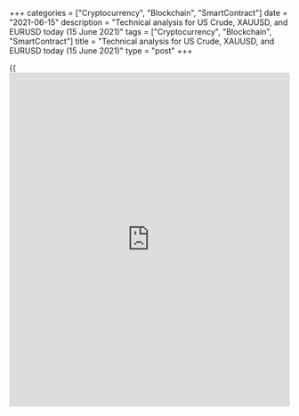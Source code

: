+++
categories = ["Cryptocurrency", "Blockchain", "SmartContract"]
date = "2021-06-15"
description = "Technical analysis for US Crude, XAUUSD, and EURUSD today (15 June 2021)"
tags = ["Cryptocurrency", "Blockchain", "SmartContract"]
title = "Technical analysis for US Crude, XAUUSD, and EURUSD today (15 June 2021)"
type = "post"
+++

{{<iframe id="large-banner" src="https://www.bounty.group/#slide=6.0" width="100%" height="600" scrolling="no" style="border: 0px solid rgb(216, 221, 230); border-radius: 3px;">}}

2021-06-15

2021-06-15

Short-term analysis for oil, gold, and EURUSD for 15.06.2021Alex
Rodionov

I welcome my fellow traders! I have made a price forecast for US Crude,
XAUUSD, and EURUSD using a combination of margin zones methodology and
technical analysis. Based on the market analysis, I suggest entry
signals for intraday traders.

EURUSD is correcting within a short-term downtrend.

The article covers the following subjects:

## Oil price forecast for today: USCrude analysis

The short-term oil uptrend continues with the target in the Target Zone
2 72.64 - 72.11. Another high was set yesterday, after which a
correction began. As a part of the correction, the support zone 70.78 -
70.71 was reached. The price didn't break out the zone, so look for
purchases according to the pattern in the beforementioned support zone.

If the support zone 70.78 - 70.71 is broken out, then the correction
will continue with the target at the Additional Zone 70.11 - 69.98.

### [USCrude][1] trading ideas for today:

  1. Buy according to the pattern in Micro-zone 70.78 - 70.71. TakeProfit: 71.41. StopLoss: according to the pattern rules.

  2. Sell when level 70.71 is broken out. TakeProfit: Additional Zone 70.11 - 69.98. StopLoss: beyond the local high.

* * *

## Gold price forecast for today: XAUUSD analysis

Gold is testing the short-term downtrend's key resistance 1869 - 1867.
Enter sales according to the pattern with a target at yesterday's low.
After updating yesterday's low, the target will be the Gold Zone 1835 -
1833.

If the Intermediary Zone 1869 - 1867 is broken out upside and the price
closes higher at the US session, then the short-term trend will reverse
up. In this case, look for gold purchases with a target in the upper
1894 - 1889 Target Zone.

### [XAUUSD][2] trading ideas for today:

Sell according to the pattern in Intermediary Zone 1869 - 1867.
TakeProfit: 1845. StopLoss: according to the pattern rules.

* * *

## Euro/Dollar forecast for today: EURUSD analysis

EURUSD is correcting within a short-term downtrend. The target of the
correction is the Additional Zone 1.2141 - 1.2136. After the test of the
Additional Zone, it will be profitable to look for sales again according
to the pattern with the target at level 1.2096.

If the Additional Zone is broken out, then the correction will continue
with the target at the trend's key resistance 1.2189 - 1.2180.

### [EURUSD][3] trading ideas for today:

Sell according to the pattern in Additional Zone 1.2141 - 1.2136.
TakeProfit: 1.2096. StopLoss: according to the pattern rules.

* * *

P.S. Did you like my article? Share it in social networks: it will be
the best “thank you" :)

Ask me questions and comment below. I’ll be glad to answer your
questions and give necessary explanations.

 **Useful links:**

  * I recommend trying to trade with a reliable broker [here][4]. The system allows you to trade by yourself or copy successful traders from all across the globe.
  * Use my promo-code BLOG for getting deposit bonus 50% on LiteForex platform. Just enter this code in the appropriate field while [depositing][5] your trading account.
  * Telegram chat for traders: <t.me/liteforexengchat>. We are sharing the signals and trading experience
  * Telegram channel with high-quality analytics, Forex reviews, training articles, and other useful things for traders <t.me/liteforex>

## Price chart of EURUSD in real time mode

The content of this article reflects the author’s opinion and does not
necessarily reflect the official position of LiteForex. The material
published on this page is provided for informational purposes only and
should not be considered as the provision of investment advice for the
purposes of Directive 2004/39/EC.

Rate this article:

{{value}}

( {{count}} {{title}} )

   1. my.liteforex.com/trading?type=oil
   2. my.liteforex.com/trading/chart?symbol=XAUUSD&returnUrl=true
   3. my.liteforex.com/trading/chart?symbol=EURUSD&returnUrl=true
   4. my.liteforex.com/?category=analysts-opinions&slug=short-term-analysis-for-oil-gold-and-eurusd-for-15062021&openPopup=%2Fregistration%2Fpopup&utm_source=blog&utm_medium=article&utm_campaign=bonus
   5. my.liteforex.com/deposit/?category=analysts-opinions&slug=short-term-analysis-for-oil-gold-and-eurusd-for-15062021&promo_code=BLOG&utm_source=blog&utm_medium=article&utm_campaign=bonus